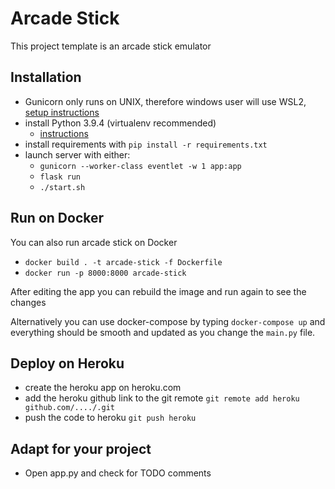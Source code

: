# Arcade Stick
This project template is an arcade stick emulator

## Installation
- Gunicorn only runs on UNIX, therefore windows user will use WSL2, [setup instructions](https://docs.microsoft.com/fr-fr/windows/wsl/install-win10)
- install Python 3.9.4 (virtualenv recommended)
    - [instructions](https://python.doctor/page-virtualenv-python-environnement-virtuel)
- install requirements with `pip install -r requirements.txt`
- launch server with either:
    - `gunicorn --worker-class eventlet -w 1 app:app`
    - `flask run`
    - `./start.sh`

## Run on Docker
You can also run arcade stick on Docker
- `docker build . -t arcade-stick -f Dockerfile`
- `docker run -p 8000:8000 arcade-stick`

After editing the app you can rebuild the image and run again to see the changes

Alternatively you can use docker-compose by typing `docker-compose up` and everything should be smooth and updated as you change the `main.py` file.

## Deploy on Heroku
- create the heroku app on heroku.com
- add the heroku github link to the git remote `git remote add heroku github.com/..../.git`
- push the code to heroku `git push heroku`

## Adapt for your project
- Open app.py and check for TODO comments
